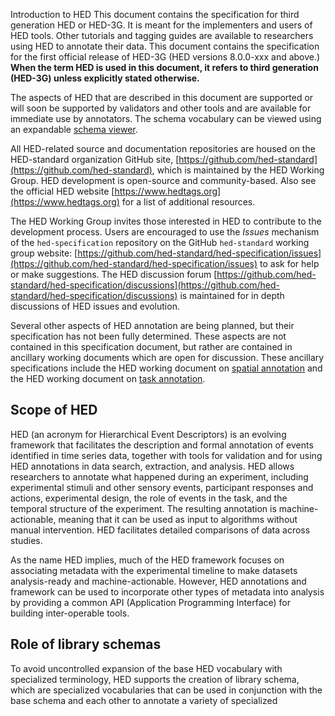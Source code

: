 Introduction to HED
This document contains the specification for third generation HED or HED-3G. 
It is meant for the implementers and users of HED tools. Other tutorials and tagging 
guides are available to researchers using HED to annotate their data. 
This document contains the specification for the first official release of HED-3G 
(HED versions 8.0.0-xxx and above.) **When the term HED is used in this document, 
it refers to third generation (HED-3G) unless explicitly stated otherwise.**

The aspects of HED that are described in this document are supported or will soon
be supported by validators and other tools and are available for immediate use by annotators. 
The schema vocabulary can be viewed using an expandable
[schema viewer](https://www.hedtags.org/display_hed.html).

All HED-related source and documentation repositories are housed on the HED-standard 
organization GitHub site, [https://github.com/hed-standard](https://github.com/hed-standard),
which is maintained by the HED Working Group. HED development is open-source and
community-based. Also see the official HED website [https://www.hedtags.org](https://www.hedtags.org)
for a list of additional resources.

The HED Working Group invites those interested in HED to contribute to the development process. 
Users are encouraged to use the *Issues* mechanism of the `hed-specification`
repository on the GitHub `hed-standard` working group website: 
[https://github.com/hed-standard/hed-specification/issues](https://github.com/hed-standard/hed-specification/issues)
to ask for help or make suggestions. The HED discussion forum 
[https://github.com/hed-standard/hed-specification/discussions](https://github.com/hed-standard/hed-specification/discussions) is maintained for in depth 
discussions of HED issues and evolution.

Several other aspects of HED annotation are being planned, but their specification has 
not been fully determined. These aspects are not contained in this specification document, 
but rather are contained in ancillary working documents which are open for discussion. 
These ancillary specifications include the HED working document on 
[spatial annotation](https://docs.google.com/document/u/0/d/1jpSASpWQwOKtan15iQeiYHVewvEeefcBUn1xipNH5-8/edit) 
and the HED working document on 
[task annotation](https://docs.google.com/document/u/0/d/1eGRI_gkYutmwmAl524ezwkX7VwikrLTQa9t8PocQMlU/edit).

## Scope of HED 

HED (an acronym for Hierarchical Event Descriptors) is an evolving framework that facilitates 
the description and formal annotation of events identified in time series data, 
together with tools for validation and for using HED annotations in data search, 
extraction, and analysis. HED allows researchers to annotate what happened during an 
experiment, including experimental stimuli and other sensory events, participant responses 
and actions, experimental design, the role of events in the task, and the temporal structure 
of the experiment. The resulting annotation is machine-actionable, meaning that it can be 
used as input to algorithms without manual intervention. HED facilitates detailed comparisons
of data across studies.

As the name HED implies, much of the HED framework focuses on
associating metadata with the experimental timeline to make datasets analysis-ready and
machine-actionable. However, HED annotations and framework can be used to incorporate 
other types of metadata into analysis by providing a common API (Application Programming 
Interface) for building inter-operable tools. 

## Role of library schemas

To avoid uncontrolled expansion of the base HED vocabulary with specialized terminology, 
HED supports the creation of library schema, which are specialized vocabularies that can
be used in conjunction with the base schema and each other to annotate a variety of specialized
